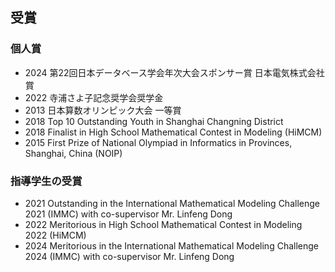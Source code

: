 ## 受賞
### 個人賞
- 2024 第22回日本データベース学会年次大会スポンサー賞 日本電気株式会社賞
- 2022 寺浦さよ子記念奨学会奨学金
- 2013 日本算数オリンピック大会 一等賞
- 2018 Top 10 Outstanding Youth in Shanghai Changning District
- 2018 Finalist in High School Mathematical Contest in Modeling (HiMCM)
- 2015 First Prize of National Olympiad in Informatics in Provinces, Shanghai, China (NOIP)

### 指導学生の受賞
- 2021 Outstanding in the International Mathematical Modeling Challenge 2021 (IMMC) with co-supervisor Mr. Linfeng Dong
- 2022 Meritorious in High School Mathematical Contest in Modeling 2022 (HiMCM)
- 2024 Meritorious in the International Mathematical Modeling Challenge 2024 (IMMC) with co-supervisor Mr. Linfeng Dong
